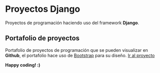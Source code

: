 # Proyectos Django

Proyectos de programación haciendo uso del framework **Django**.

## Portafolio de proyectos

Portafolio de proyectos de programación que se pueden visualizar en **Github**, el portafolio hace uso de [Bootstrap](https://getbootstrap.com/) para su diseño. [Ir al proyecto](https://github.com/espinosadvlpr/Django-projects/portfolio)


**Happy coding! :)**